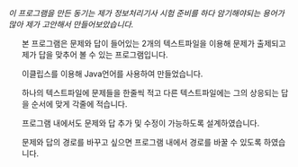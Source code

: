 <em>이 프로그램을 만든 동기는 제가 정보처리기사 시험 준비를 하다 암기해야되는 용어가 많아 제가 고안해서 만들어보았습니다.</em>
<ol>본 프로그램은 문제와 답이 들어있는 2개의 텍스트파일을 이용해 문제가 출제되고 제가 답을 맞추어 볼 수 있는 프로그램입니다.</ol>
<ol>이클립스를 이용해 Java언어를 사용하여 만들었습니다.</ol>
<ol>하나의 텍스트파일에 문제들을 한줄씩 적고 다른 텍스트파일에는 그의 상응되는 답을 순서에 맞게 각줄에 적습니다.</ol>
<ol>프로그램 내에서도 문제와 답 추가 및 수정이 가능하도록 설계하였습니다.</ol>
<ol>문제와 답의 경로를 바꾸고 싶으면 프로그램 내에서 경로를 바꿀 수 있도록 하였습니다.</ol>
